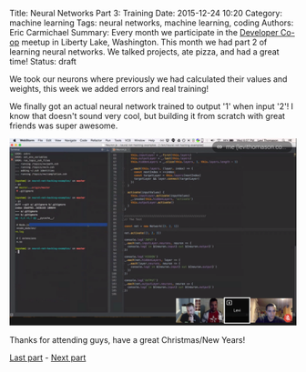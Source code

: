 Title: Neural Networks Part 3: Training
Date: 2015-12-24 10:20
Category: machine learning
Tags: neural networks, machine learning, coding
Authors: Eric Carmichael
Summary: Every month we participate in the [Developer Co-op](http://meetup.com/dev-coop/) meetup in Liberty Lake, Washington. This month we had part 2 of learning neural networks. We talked projects, ate pizza, and had a great time!
Status: draft



We took our neurons where previously we had calculated their values and weights, this week
we added errors and real training!

We finally got an actual neural network trained to output '1' when input '2'! I know that doesn't
sound very cool, but building it from scratch with great friends was super awesome.

![Neuron graph](/images/events/neuron_pt3_remote.png)


Thanks for attending guys, have a great Christmas/New Years!


[Last part](asdf) - [Next part](asdf)
